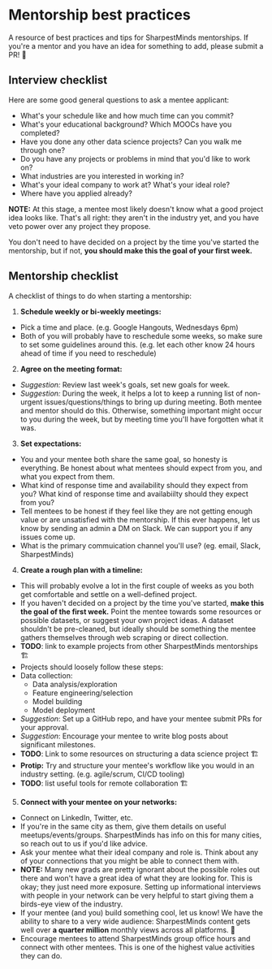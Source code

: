 # Mentorship best practices

A resource of best practices and tips for SharpestMinds mentorships.  If you're a mentor and you have an idea for something to add, please submit a PR! 🙂

## Interview checklist

Here are some good general questions to ask a mentee applicant:

 - What's your schedule like and how much time can you commit?
 - What's your educational background? Which MOOCs have you completed?
 - Have you done any other data science projects? Can you walk me through one?
 - Do you have any projects or problems in mind that you'd like to work on?
 - What industries are you interested in working in?
 - What's your ideal company to work at? What's your ideal role?
 - Where have you applied already?

**NOTE:** At this stage, a mentee most likely doesn't know what a good project idea looks like. That's all right: they aren't in the industry yet, and you have veto power over any project they propose.

You don't need to have decided on a project by the time you've started the mentorship, but if not, **you should make this the goal of your first week.**

## Mentorship checklist

A checklist of things to do when starting a mentorship:

1. **Schedule weekly or bi-weekly meetings:**
 - Pick a time and place. (e.g. Google Hangouts, Wednesdays 6pm)
 - Both of you will probably have to reschedule some weeks, so make sure to set some guidelines around this. (e.g. let each other know 24 hours ahead of time if you need to reschedule)


2. **Agree on the meeting format:**
 - *Suggestion:* Review last week's goals, set new goals for week.
 - *Suggestion:* During the week, it helps a lot to keep a running list of non-urgent issues/questions/things to bring up during meeting. Both mentee and mentor should do this. Otherwise, something important might occur to you during the week, but by meeting time you'll have forgotten what it was.


3. **Set expectations:**
 - You and your mentee both share the same goal, so honesty is everything. Be honest about what mentees should expect from you, and what you expect from them.
 - What kind of response time and availability should they expect from you? What kind of response time and availabiilty should they expect from you?
 - Tell mentees to be honest if they feel like they are not getting enough value or are unsatisfied with the mentorship. If this ever happens, let us know by sending an admin a DM on Slack. We can support you if any issues come up.
 - What is the primary commuication channel you'll use? (eg. email, Slack, SharpestMinds)


4. **Create a rough plan with a timeline:**
 - This will probably evolve a lot in the first couple of weeks as you both get comfortable and settle on a well-defined project.
 - If you haven't decided on a project by the time you've started, **make this the goal of the first week.** Point the mentee towards some resources or possible datasets, or suggest your own project ideas. A dataset shouldn't be pre-cleaned, but ideally should be something the mentee gathers themselves through web scraping or direct collection.
 - **TODO**: link to example projects from other SharpestMinds mentorships 🏗️
 - Projects should loosely follow these steps:
 - Data collection:
	- Data analysis/exploration
	- Feature engineering/selection
	- Model building
	- Model deployment
 - *Suggestion*: Set up a GitHub repo, and have your mentee submit PRs for your approval.
 - *Suggestion*: Encourage your mentee to write blog posts about significant milestones.
 - **TODO**: Link to some resources on structuring a data science project 🏗️
 - **Protip:** Try and structure your mentee's workflow like you would in an industry setting. (e.g. agile/scrum, CI/CD tooling)
 - **TODO**: list useful tools for remote collaboration 🏗️


5. **Connect with your mentee on your networks:**
 - Connect on LinkedIn, Twitter, etc.
 - If you're in the same city as them, give them details on useful meetups/events/groups. SharpestMinds has info on this for many cities, so reach out to us if you'd like advice.
 - Ask your mentee what their ideal company and role is. Think about any of your connections that you might be able to connect them with.
 - **NOTE:** Many new grads are pretty ignorant about the possible roles out there and won't have a great idea of what they are looking for. This is okay; they just need more exposure. Setting up informational interviews with people in your network can be very helpful to start giving them a birds-eye view of the industry.
 - If your mentee (and you) build something cool, let us know! We have the ability to share to a very wide audience: SharpestMinds content gets well over **a quarter million** monthly views across all platforms. 👀
 - Encourage mentees to attend SharpestMinds group office hours and connect with other mentees. This is one of the highest value activities they can do.
